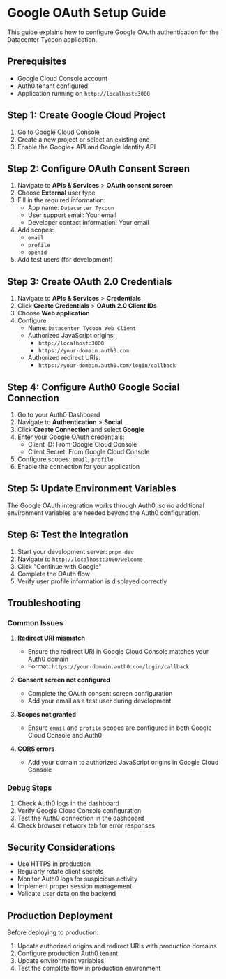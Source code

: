 # Google OAuth Setup Guide

This guide explains how to configure Google OAuth authentication for the Datacenter Tycoon application.

## Prerequisites

- Google Cloud Console account
- Auth0 tenant configured
- Application running on `http://localhost:3000`

## Step 1: Create Google Cloud Project

1. Go to [Google Cloud Console](https://console.cloud.google.com/)
2. Create a new project or select an existing one
3. Enable the Google+ API and Google Identity API

## Step 2: Configure OAuth Consent Screen

1. Navigate to **APIs & Services** > **OAuth consent screen**
2. Choose **External** user type
3. Fill in the required information:
   - App name: `Datacenter Tycoon`
   - User support email: Your email
   - Developer contact information: Your email
4. Add scopes:
   - `email`
   - `profile`
   - `openid`
5. Add test users (for development)

## Step 3: Create OAuth 2.0 Credentials

1. Navigate to **APIs & Services** > **Credentials**
2. Click **Create Credentials** > **OAuth 2.0 Client IDs**
3. Choose **Web application**
4. Configure:
   - Name: `Datacenter Tycoon Web Client`
   - Authorized JavaScript origins:
     - `http://localhost:3000`
     - `https://your-domain.auth0.com`
   - Authorized redirect URIs:
     - `https://your-domain.auth0.com/login/callback`

## Step 4: Configure Auth0 Google Social Connection

1. Go to your Auth0 Dashboard
2. Navigate to **Authentication** > **Social**
3. Click **Create Connection** and select **Google**
4. Enter your Google OAuth credentials:
   - Client ID: From Google Cloud Console
   - Client Secret: From Google Cloud Console
5. Configure scopes: `email`, `profile`
6. Enable the connection for your application

## Step 5: Update Environment Variables

The Google OAuth integration works through Auth0, so no additional environment variables are needed beyond the Auth0 configuration.

## Step 6: Test the Integration

1. Start your development server: `pnpm dev`
2. Navigate to `http://localhost:3000/welcome`
3. Click "Continue with Google"
4. Complete the OAuth flow
5. Verify user profile information is displayed correctly

## Troubleshooting

### Common Issues

1. **Redirect URI mismatch**
   - Ensure the redirect URI in Google Cloud Console matches your Auth0 domain
   - Format: `https://your-domain.auth0.com/login/callback`

2. **Consent screen not configured**
   - Complete the OAuth consent screen configuration
   - Add your email as a test user during development

3. **Scopes not granted**
   - Ensure `email` and `profile` scopes are configured in both Google Cloud Console and Auth0

4. **CORS errors**
   - Add your domain to authorized JavaScript origins in Google Cloud Console

### Debug Steps

1. Check Auth0 logs in the dashboard
2. Verify Google Cloud Console configuration
3. Test the Auth0 connection in the dashboard
4. Check browser network tab for error responses

## Security Considerations

- Use HTTPS in production
- Regularly rotate client secrets
- Monitor Auth0 logs for suspicious activity
- Implement proper session management
- Validate user data on the backend

## Production Deployment

Before deploying to production:

1. Update authorized origins and redirect URIs with production domains
2. Configure production Auth0 tenant
3. Update environment variables
4. Test the complete flow in production environment